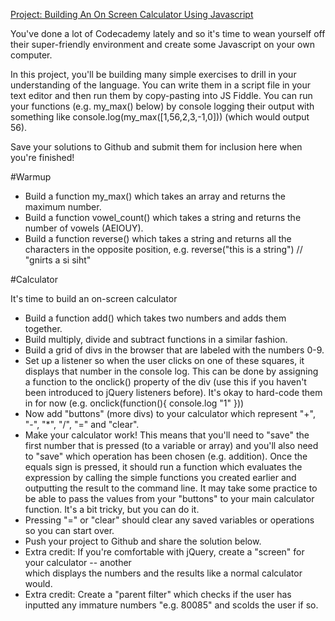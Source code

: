 [Project: Building An On Screen Calculator Using Javascript](http://www.theodinproject.com/javascript-and-jquery/on-screen-calculator)

You've done a lot of Codecademy lately and so it's time to wean yourself off their super-friendly environment and create some Javascript on your own computer.

In this project, you'll be building many simple exercises to drill in your understanding of the language. You can write them in a script file in your text editor and then run them by copy-pasting into JS Fiddle. You can run your functions (e.g. my_max() below) by console logging their output with something like console.log(my_max([1,56,2,3,-1,0])) (which would output 56).

Save your solutions to Github and submit them for inclusion here when you're finished!

#Warmup

* Build a function my_max() which takes an array and returns the maximum number.
* Build a function vowel_count() which takes a string and returns the number of vowels (AEIOUY).
* Build a function reverse() which takes a string and returns all the characters in the opposite position, e.g. reverse("this is a string") // "gnirts a si siht"


#Calculator

It's time to build an on-screen calculator

* Build a function add() which takes two numbers and adds them together.
* Build multiply, divide and subtract functions in a similar fashion.
* Build a grid of divs in the browser that are labeled with the numbers 0-9.
* Set up a listener so when the user clicks on one of these squares, it displays that number in the console log. This can be done by assigning a function to the onclick() property of the div (use this if you haven't been introduced to jQuery listeners before). It's okay to hard-code them in for now (e.g. onclick(function(){ console.log "1" }))
* Now add "buttons" (more divs) to your calculator which represent "+", "-", "*", "/", "=" and "clear".
* Make your calculator work! This means that you'll need to "save" the first number that is pressed (to a variable or array) and you'll also need to "save" which operation has been chosen (e.g. addition). Once the equals sign is pressed, it should run a function which evaluates the expression by calling the simple functions you created earlier and outputting the result to the command line. It may take some practice to be able to pass the values from your "buttons" to your main calculator function. It's a bit tricky, but you can do it.
* Pressing "=" or "clear" should clear any saved variables or operations so you can start over.
* Push your project to Github and share the solution below.
* Extra credit: If you're comfortable with jQuery, create a "screen" for your calculator -- another <div> which displays the numbers and the results like a normal calculator would.
* Extra credit: Create a "parent filter" which checks if the user has inputted any immature numbers "e.g. 80085" and scolds the user if so.
